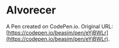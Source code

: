 # Alvorecer

A Pen created on CodePen.io. Original URL: [https://codepen.io/beasim/pen/eYjBWLr](https://codepen.io/beasim/pen/eYjBWLr).


